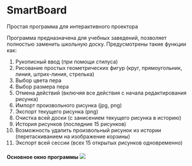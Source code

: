 # SmartBoard
Простая программа для интерактивного проектора

Программа предназначена для учебных заведений, позволяет полностью заменить школьную доску. 
Предусмотрены такие функции как:<br>
1) Рукописный ввод (при помощи стилуса)<br>
2) Рисование простых геометрических фигур (круг, прямоугольник, линия, штрих-линия, стрелька)<br>
3) Выбор цвета пера<br>
4) Выбор размера пера<br>
5) Отмена действий (включяя все действия с начала редактирования рисунка)<br>
6) Импорт произвольного рисунка (jpg, png)<br>
7) Экспорт текущего рисунка (png)<br>
8) Очистка всей доски (с занисением текущего рисунка в историю)<br>
9) История рисунков (последние 15 рисунков)<br>
10) Возможность удалить произвольный рисунок из истории (перетаскиванием на изображение корзины)<br>
11) Экспорт всей сессии (всех 15 открытых рисунков одновременно)<br>

<h4>Основное окно программы</>

<img src="https://cloud.githubusercontent.com/assets/10675813/9562627/c0a7395a-4e79-11e5-973d-432a7ba5781c.png">
